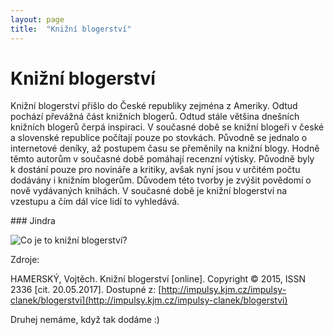 ```yaml
---
layout: page
title:  "Knižní blogerství"
---
```


# Knižní blogerství

Knižní blogerství přišlo do České republiky zejména z Ameriky. Odtud pochází převážná část knižních blogerů. Odtud stále většina dnešních knižních blogerů čerpá inspiraci. V současné době se knižní blogeři v české a slovenské republice počítají pouze po stovkách. Původně se jednalo o internetové deníky, až postupem času se přeměnily na knižní blogy. Hodně těmto autorům v současné době pomáhají recenzní výtisky. Původně byly k dostání pouze pro novináře a kritiky, avšak nyní jsou v určitém počtu dodávány i knižním blogerům. Důvodem této tvorby je zvýšit povědomí o nově vydávaných knihách. V současné době je knižní blogerství na vzestupu a čím dál více lidí to vyhledává.

### Jindra

![Co je to knižní blogerství?](\learn-jekyll\_images\BookTube.jpg)

Zdroje:

HAMERSKÝ, Vojtěch. Knižní blogerství [online]. Copyright © 2015, ISSN 2336 [cit. 20.05.2017]. Dostupné z: [http://impulsy.kjm.cz/impulsy-clanek/blogerstvi](http://impulsy.kjm.cz/impulsy-clanek/blogerstvi)

Druhej nemáme, když tak dodáme :)